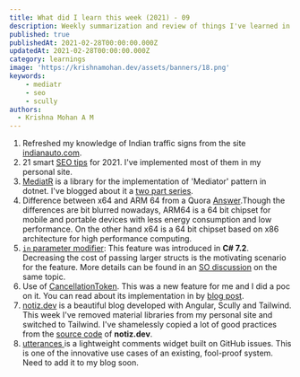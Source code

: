```yaml
---
title: What did I learn this week (2021) - 09
description: Weekly summarization and review of things I've learned in the final week of February 2021 
published: true
publishedAt: 2021-02-28T00:00:00.000Z
updatedAt: 2021-02-28T00:00:00.000Z
category: learnings
image: 'https://krishnamohan.dev/assets/banners/18.png'
keywords: 
    - mediatr
    - seo
    - scully
authors:
  - Krishna Mohan A M
---
```


1. Refreshed my knowledge of Indian traffic signs from the site [indianauto.com](https://indianauto.com/tips/indian-traffic-signs-with-their-meanings-nid6445).
2. 21 smart [SEO tips](https://moz.com/blog/21-seo-tips-2021) for 2021. I've implemented most of them in my personal site.
3. [MediatR](https://github.com/jbogard/MediatR) is a library for the implementation of 'Mediator' pattern in dotnet. I've blogged about it a [two part series](https://krishnamohan.dev/blog/how-to-implement-cqrs-with-mediat-r---part-1).
4. Difference between x64 and ARM 64 from a Quora [Answer](https://qr.ae/pNQ9b7).Though the differences are bit blurred nowadays, ARM64 is a 64 bit chipset for mobile and portable devices with less energy consumption and low performance. On the other hand x64 is a 64 bit chipset based on x86 architecture for high performance computing.
5. [`in` parameter modifier](https://docs.microsoft.com/en-us/dotnet/csharp/language-reference/keywords/in-parameter-modifier#limitations-on-in-parameters): This feature was introduced in **C# 7.2**. Decreasing the cost of passing larger structs is the motivating scenario for the feature. More details can be found in an [SO discussion](https://stackoverflow.com/questions/52820372/why-would-one-ever-use-the-in-parameter-modifier-in-c) on the same topic.
6. Use of [CancellationToken](https://andrewlock.net/using-cancellationtokens-in-asp-net-core-mvc-controllers/). This was a new feature for me and I did a poc on it. You can read about its implementation in by [blog post](https://krishnamohan.dev/blog/how-to-implement-cqrs-with-mediat-r---part-2).
7. [notiz.dev](https://notiz.dev/) is a beautiful blog developed with Angular, Scully and Tailwind. This week I've removed material libraries from my personal site and switched to Tailwind. I've shamelessly copied a lot of good practices from the [source code](https://github.com/notiz-dev/notiz) of **notiz.dev**.
8. [utterances ](https://utteranc.es/) is a lightweight comments widget built on GitHub issues. This is one of the innovative use cases of an existing, fool-proof system. Need to add it to my blog soon. 